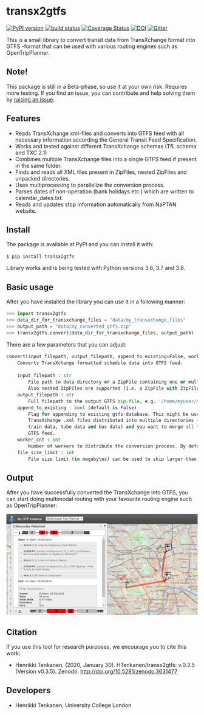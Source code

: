 # transx2gtfs 
[![PyPI version](https://badge.fury.io/py/transx2gtfs.svg)](https://badge.fury.io/py/transx2gtfs) [![build status](https://travis-ci.com/HTenkanen/transx2gtfs.svg?branch=master)](https://travis-ci.com/HTenkanen/transx2gtfs) [![Coverage Status](https://codecov.io/gh/HTenkanen/transx2gtfs/branch/master/graph/badge.svg)](https://codecov.io/gh/HTenkanen/transx2gtfs) [![DOI](https://zenodo.org/badge/DOI/10.5281/zenodo.3631477.svg)](https://doi.org/10.5281/zenodo.3631477) [![Gitter](https://badges.gitter.im/transx2gtfs/community.svg)](https://gitter.im/transx2gtfs/community?utm_source=badge&utm_medium=badge&utm_campaign=pr-badge)

This is a small library to convert transit data from TransXchange format into GTFS -format that
can be used with various routing engines such as OpenTripPlanner. 

## Note!

This package is still in a Beta-phase, so use it at your own risk. 
Requires more testing. If you find an issue, you can contribute and 
help solving them by [raising an issue](https://github.com/HTenkanen/transx2gtfs/issues).

## Features

 - Reads TransXchange xml-files and converts into GTFS feed with all necessary information 
 according the General Transit Feed Specification.
 - Works and tested against different TransXchange schemas (TfL schema and TXC 2.1)
 - Combines multiple TransXchange files into a single GTFS feed if present in the same folder.
 - Finds and reads all XML files present in ZipFiles, nested ZipFiles and unpacked directories. 
 - Uses multiprocessing to parallelize the conversion process.
 - Parses dates of non-operation (bank holidays etc.) which are written to calendar_dates.txt.
 - Reads and updates stop information automatically from NaPTAN website.  

## Install

The package is available at PyPi and you can install it with:

`$ pip install transx2gtfs`

Library works and is being tested with Python versions 3.6, 3.7 and 3.8.  

## Basic usage

After you have installed the library you can use it in a following manner:

```python
>>> import transx2gtfs
>>> data_dir_for_transxchange_files = "data/my_transxchange_files"
>>> output_path = "data/my_converted_gtfs.zip"
>>> transx2gtfs.convert(data_dir_for_transxchange_files, output_path)
```

There are a few parameters that you can adjust:

```python
convert(input_filepath, output_filepath, append_to_existing=False, worker_cnt=None, file_size_limit=2000)
    Converts TransXchange formatted schedule data into GTFS feed.

    input_filepath : str
        File path to data directory or a ZipFile containing one or multiple TransXchange .xml files.
        Also nested ZipFiles are supported (i.e. a ZipFile with ZipFile(s) containing .xml files.)
    output_filepath : str
        Full filepath to the output GTFS zip-file, e.g. '/home/myuser/data/my_gtfs.zip'
    append_to_existing : bool (default is False)
        Flag for appending to existing gtfs-database. This might be useful if you have
        TransXchange .xml files distributed into multiple directories (e.g. separate files for
        train data, tube data and bus data) and you want to merge all those datasets into a single
        GTFS feed.
    worker_cnt : int
        Number of workers to distribute the conversion process. By default the number of CPUs is used.
    file_size_limit : int
        File size limit (in megabytes) can be used to skip larger-than-memory XML-files (should not happen).
```

## Output

After you have successfully converted the TransXchange into GTFS, you can start doing
multimodal routing with your favourite routing engine such as OpenTripPlanner:

![OTP_example_in_London](img/London_multimodal_route.PNG)

## Citation

If you use this tool for research purposes, we encourage you to cite this work:

 - Henrikki Tenkanen. (2020, January 30). HTenkanen/transx2gtfs: v.0.3.5 (Version v0.3.5). Zenodo. http://doi.org/10.5281/zenodo.3631477

## Developers

- Henrikki Tenkanen, University College London